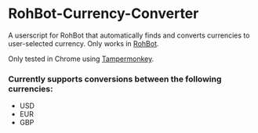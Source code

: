 # RohBot-Currency-Converter
A userscript for RohBot that automatically finds and converts currencies to user-selected currency. Only works in [RohBot](https://rohbot.net).

Only tested in Chrome using [Tampermonkey](http://tampermonkey.net/).

### Currently supports conversions between the following currencies:
* USD
* EUR
* GBP
